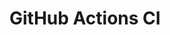 # GitHub Actions CI





















































































































































































































































































































































































































































































































































































































































































































































































































































































































































































































































































































































































































































































































































































































































































































































































































































































































































































































